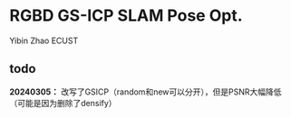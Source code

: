 
# RGBD GS-ICP SLAM Pose Opt.

Yibin Zhao
ECUST

## todo
**20240305：**
改写了GSICP（random和new可以分开），但是PSNR大幅降低（可能是因为删除了densify）


